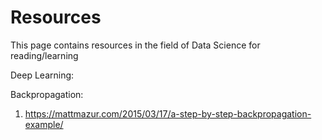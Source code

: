 # Resources
This page contains resources in the field of Data Science for reading/learning

Deep Learning:

Backpropagation:
1. https://mattmazur.com/2015/03/17/a-step-by-step-backpropagation-example/
